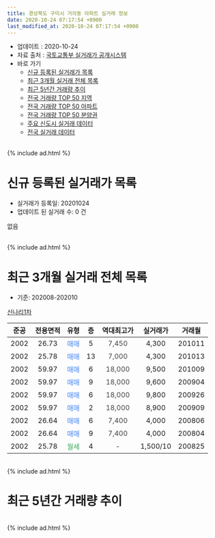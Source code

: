 ```yaml
---
title: 경상북도 구미시 거의동 아파트 실거래 정보
date: 2020-10-24 07:17:54 +0900
last_modified_at: 2020-10-24 07:17:54 +0900
---
```


* 업데이트 : 2020-10-24
* 자료 출처 : [국토교통부 실거래가 공개시스템](http://rt.molit.go.kr)
* 바로 가기
    * [신규 등록된 실거래가 목록](#신규-등록된-실거래가-목록)
    * [최근 3개월 실거래 전체 목록](#최근-3개월-실거래-전체-목록)
    * [최근 5년간 거래량 추이](#최근-5년간-거래량-추이)
    * [전국 거래량 TOP 50 지역](https://inasie.github.io/apt-trade-info/최근-3개월-전국에서-가장-거래가-많이-발생한-지역)
    * [전국 거래량 TOP 50 아파트](https://inasie.github.io/apt-trade-info/최근-3개월-전국에서-가장-거래가-많이-발생한-아파트)
    * [전국 거래량 TOP 50 분양권](https://inasie.github.io/apt-trade-info/최근-3개월-전국에서-가장-거래가-많이-발생한-분양권)
    * [주요 신도시 실거래 데이터](https://inasie.github.io/apt-trade-info/주요-신도시)
    * [전국 실거래 데이터](https://inasie.github.io/apt-trade-info/전국)
<br>
{% include ad.html %}
<br>

# 신규 등록된 실거래가 목록
* 실거래가 등록일: 20201024
* 업데이트 된 실거래 수: 0 건

없음

<br>
{% include ad.html %}
<br>

# 최근 3개월 실거래 전체 목록
* 기준: 202008-202010


[신나리1차](https://search.naver.com/search.naver?query=%EA%B2%BD%EC%83%81%EB%B6%81%EB%8F%84+%EA%B5%AC%EB%AF%B8%EC%8B%9C+%EA%B1%B0%EC%9D%98%EB%8F%99+%EC%8B%A0%EB%82%98%EB%A6%AC1%EC%B0%A8)

|준공|전용면적|유형|층|역대최고가|실거래가|거래월|
|:---:|:---:|:---:|:---:|:---:|:---:|:---:|
|2002|26.73|<span style="color:#4285f3">매매</span>|5|<span style="color:#444444">7,450</span>|4,300|201011|
|2002|25.78|<span style="color:#4285f3">매매</span>|13|<span style="color:#444444">7,000</span>|4,300|201013|
|2002|59.97|<span style="color:#4285f3">매매</span>|6|<span style="color:#444444">18,000</span>|9,500|201009|
|2002|59.97|<span style="color:#4285f3">매매</span>|9|<span style="color:#444444">18,000</span>|9,600|200904|
|2002|59.97|<span style="color:#4285f3">매매</span>|6|<span style="color:#444444">18,000</span>|9,800|200926|
|2002|59.97|<span style="color:#4285f3">매매</span>|2|<span style="color:#444444">18,000</span>|8,900|200909|
|2002|26.64|<span style="color:#4285f3">매매</span>|6|<span style="color:#444444">7,400</span>|4,000|200806|
|2002|26.64|<span style="color:#4285f3">매매</span>|9|<span style="color:#444444">7,400</span>|4,000|200804|
|2002|25.78|<span style="color:#34a853">월세</span>|4|<span style="color:#444444">-</span>|1,500/10|200825|


<br>
{% include ad.html %}
<br>

# 최근 5년간 거래량 추이


<div style="width:100%;">
    <canvas id="deal_progress" height="200"></canvas>
</div>

<script>
new Chart(document.getElementById("deal_progress"), {
    type: 'line',
    data: {
        labels: ['201510','201511','201512','201601','201602','201603','201604','201605','201606','201607','201608','201609','201610','201611','201612','201701','201702','201703','201704','201705','201706','201707','201708','201709','201710','201711','201712','201801','201802','201803','201804','201805','201806','201807','201808','201809','201810','201811','201812','201901','201902','201903','201904','201905','201906','201907','201908','201909','201910','201911','201912','202001','202002','202003','202004','202005','202006','202007','202008','202009','202010'],
        datasets: [{
            label: '매매',
            pointRadius: 1,
            data: [1, 4, 1, 1, 1, 2, 2, 0, 0, 1, 2, 1, 3, 1, 1, 4, 2, 0, 2, 2, 1, 1, 0, 1, 0, 4, 1, 1, 1, 3, 4, 2, 2, 3, 1, 0, 0, 2, 0, 0, 2, 1, 0, 1, 1, 0, 0, 1, 2, 7, 0, 1, 3, 1, 3, 0, 3, 3, 2, 3, 3],
            borderColor: "rgba(255, 201, 14, 1)",
            backgroundColor: "rgba(255, 201, 14, 0.5)",
            fill: false,
            lineTension: 0
        },{
            label: '전월세',
            pointRadius: 1,
            data: [2, 1, 3, 4, 1, 2, 3, 1, 4, 4, 0, 1, 1, 2, 2, 3, 1, 0, 2, 1, 0, 1, 1, 1, 0, 0, 3, 8, 4, 3, 2, 1, 3, 1, 1, 2, 1, 0, 2, 4, 5, 2, 0, 0, 1, 1, 3, 2, 0, 3, 1, 2, 2, 2, 0, 2, 0, 0, 1, 0, 0],
            borderColor: "rgba(0, 141, 185, 1)",
            backgroundColor: "rgba(0, 141, 185, 0.5)",
            fill: false,
            lineTension: 0
        }
        ]
    },
    options: {
        responsive: true,
        title: {
            display: false
        },
        tooltips: {
            mode: 'index',
            intersect: false
        },
        hover: {
            mode: 'nearest',
            intersect: true
        },
        scales: {
            xAxes: [{
                display: true,
                scaleLabel: {
                    display: true,
                    labelString: '년/월'
                }
            }],
            yAxes: [{
                display: true,
                ticks: {
                    suggestedMin: 0,
                },
                scaleLabel: {
                    display: true,
                    labelString: '실거래 수'
                }
            }]
        }
    }
});

</script>


<br>
{% include ad.html %}
<br>

